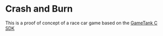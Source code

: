 # Crash and Burn

This is a proof of concept of a race car game based on the [GameTank C SDK](https://github.com/clydeshaffer/gametank_sdk)
